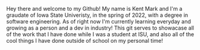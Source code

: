 Hey there and welcome to my Github! My name is Kent Mark and I'm a graudate of Iowa State Univeristy, in the spring of 2022, with a degree in software engineering. As of right now I'm currently learning everyday and growing as a person and a dev in industry! This git serves to showacase all of the work that I have done while I was a student at ISU, and also all of the cool things I have done outside of school on my personal time!
